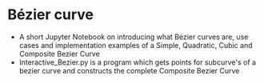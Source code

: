 # Bézier curve

- A short Jupyter Notebook on introducing what Bézier curves are, use cases and implementation examples of a Simple, Quadratic, Cubic and Composite Bezier Curve
- Interactive_Bezier.py is a program which gets points for subcurve's of a bezier curve and constructs the complete Composite Bezier Curve
